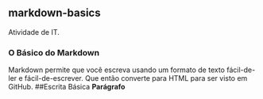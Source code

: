 ## markdown-basics
Atividade de IT.
###  O Básico do Markdown
Markdown permite que você escreva usando um formato de texto fácil-de-ler e fácil-de-escrever. Que então converte para HTML para ser visto em GitHub.
##Escrita Básica
**Parágrafo**
